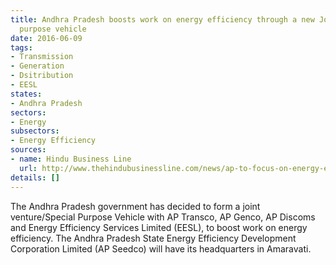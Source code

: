 ```yaml
---
title: Andhra Pradesh boosts work on energy efficiency through a new Joint venture/special
  purpose vehicle
date: 2016-06-09
tags:
- Transmission
- Generation
- Dsitribution
- EESL
states:
- Andhra Pradesh
sectors:
- Energy
subsectors:
- Energy Efficiency
sources:
- name: Hindu Business Line
  url: http://www.thehindubusinessline.com/news/ap-to-focus-on-energy-efficiency/article8682544.ece
details: []
---
```


The Andhra Pradesh government has decided to form a joint venture/Special Purpose Vehicle with AP Transco, AP Genco, AP Discoms and Energy Efficiency Services Limited (EESL), to boost work on energy efficiency. The Andhra Pradesh State Energy Efficiency Development Corporation Limited (AP Seedco) will have its headquarters in Amaravati.
